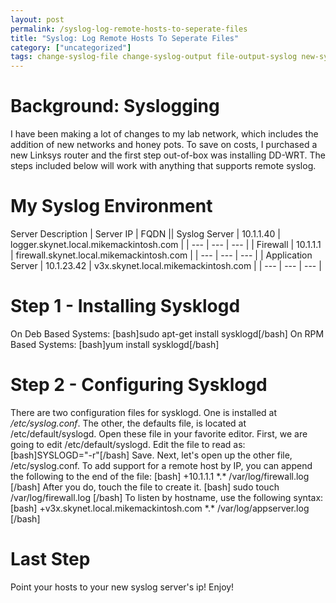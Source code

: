 ```yaml
---
layout: post
permalink: /syslog-log-remote-hosts-to-seperate-files
title: "Syslog: Log Remote Hosts To Seperate Files"
category: ["uncategorized"]
tags: change-syslog-file change-syslog-output file-output-syslog new-syslog-file remote-sysklogd remote-syslog remote-syslog-file sysklogd syslog syslog-file syslog-file-out syslog-to-seperate-file syslogd ubuntu-syslog ubuntu-syslog-file
---
```

# Background: Syslogging
I have been making a lot of changes to my lab network, which includes the addition of new networks and honey pots. To save on costs, I purchased a new Linksys router and the first step out-of-box was installing DD-WRT. The steps included below will work with anything that supports remote syslog. 
# My Syslog Environment

 Server Description | Server IP | FQDN || Syslog Server | 10.1.1.40 | logger.skynet.local.mikemackintosh.com |
| --- | --- | --- |
| Firewall | 10.1.1.1 | firewall.skynet.local.mikemackintosh.com |
| --- | --- | --- |
| Application Server | 10.1.23.42 | v3x.skynet.local.mikemackintosh.com |
| --- | --- | --- |

# Step 1 - Installing Sysklogd
On Deb Based Systems: [bash]sudo apt-get install sysklogd[/bash] On RPM Based Systems: [bash]yum install sysklogd[/bash]
# Step 2 - Configuring Sysklogd
There are two configuration files for sysklogd. One is installed at _/etc/syslog.conf_. The other, the defaults file, is located at /etc/default/syslogd. Open these file in your favorite editor. First, we are going to edit /etc/default/syslogd. Edit the file to read as: [bash]SYSLOGD="-r"[/bash] Save. Next, let's open up the other file, /etc/syslog.conf. To add support for a remote host by IP, you can append the following to the end of the file: [bash] +10.1.1.1 \*.\* /var/log/firewall.log [/bash] After you do, touch the file to create it. [bash] sudo touch /var/log/firewall.log [/bash] To listen by hostname, use the following syntax: [bash] +v3x.skynet.local.mikemackintosh.com \*.\* /var/log/appserver.log [/bash]
# Last Step
Point your hosts to your new syslog server's ip! Enjoy!